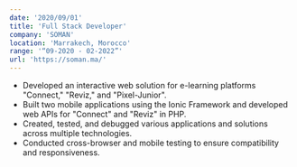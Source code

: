 ```yaml
---
date: '2020/09/01'
title: 'Full Stack Developer'
company: 'SOMAN'
location: 'Marrakech, Morocco'
range: '“09-2020 - 02-2022”'
url: 'https://soman.ma/'
---
```


- Developed an interactive web solution for e-learning platforms "Connect," "Reviz," and "Pixel-Junior".
- Built two mobile applications using the Ionic Framework and developed web APIs for "Connect" and "Reviz" in PHP.
- Created, tested, and debugged various applications and solutions across multiple technologies.
- Conducted cross-browser and mobile testing to ensure compatibility and responsiveness.